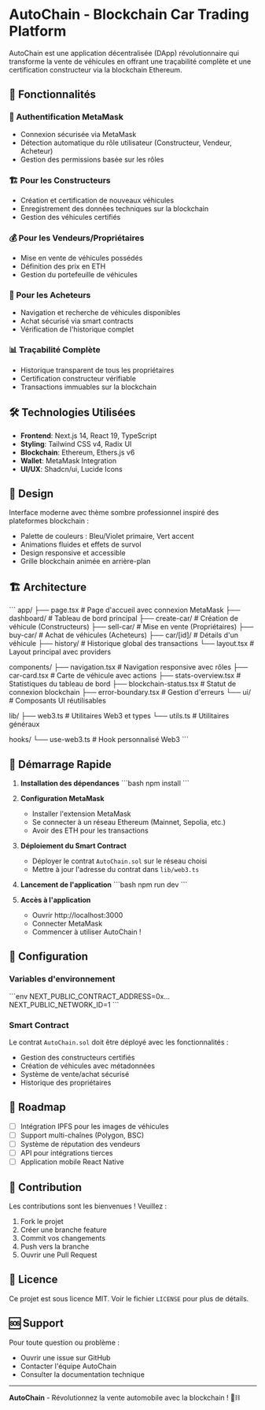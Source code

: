 # AutoChain - Blockchain Car Trading Platform

AutoChain est une application décentralisée (DApp) révolutionnaire qui transforme la vente de véhicules en offrant une traçabilité complète et une certification constructeur via la blockchain Ethereum.

## 🚀 Fonctionnalités

### 🔐 Authentification MetaMask
- Connexion sécurisée via MetaMask
- Détection automatique du rôle utilisateur (Constructeur, Vendeur, Acheteur)
- Gestion des permissions basée sur les rôles

### 🏗️ Pour les Constructeurs
- Création et certification de nouveaux véhicules
- Enregistrement des données techniques sur la blockchain
- Gestion des véhicules certifiés

### 💰 Pour les Vendeurs/Propriétaires
- Mise en vente de véhicules possédés
- Définition des prix en ETH
- Gestion du portefeuille de véhicules

### 🛒 Pour les Acheteurs
- Navigation et recherche de véhicules disponibles
- Achat sécurisé via smart contracts
- Vérification de l'historique complet

### 📊 Traçabilité Complète
- Historique transparent de tous les propriétaires
- Certification constructeur vérifiable
- Transactions immuables sur la blockchain

## 🛠️ Technologies Utilisées

- **Frontend**: Next.js 14, React 19, TypeScript
- **Styling**: Tailwind CSS v4, Radix UI
- **Blockchain**: Ethereum, Ethers.js v6
- **Wallet**: MetaMask Integration
- **UI/UX**: Shadcn/ui, Lucide Icons

## 🎨 Design

Interface moderne avec thème sombre professionnel inspiré des plateformes blockchain :
- Palette de couleurs : Bleu/Violet primaire, Vert accent
- Animations fluides et effets de survol
- Design responsive et accessible
- Grille blockchain animée en arrière-plan

## 🏗️ Architecture

\`\`\`
app/
├── page.tsx                 # Page d'accueil avec connexion MetaMask
├── dashboard/               # Tableau de bord principal
├── create-car/             # Création de véhicule (Constructeurs)
├── sell-car/               # Mise en vente (Propriétaires)
├── buy-car/                # Achat de véhicules (Acheteurs)
├── car/[id]/               # Détails d'un véhicule
├── history/                # Historique global des transactions
└── layout.tsx              # Layout principal avec providers

components/
├── navigation.tsx          # Navigation responsive avec rôles
├── car-card.tsx           # Carte de véhicule avec actions
├── stats-overview.tsx     # Statistiques du tableau de bord
├── blockchain-status.tsx  # Statut de connexion blockchain
├── error-boundary.tsx     # Gestion d'erreurs
└── ui/                    # Composants UI réutilisables

lib/
├── web3.ts               # Utilitaires Web3 et types
└── utils.ts              # Utilitaires généraux

hooks/
└── use-web3.ts           # Hook personnalisé Web3
\`\`\`

## 🚀 Démarrage Rapide

1. **Installation des dépendances**
   \`\`\`bash
   npm install
   \`\`\`

2. **Configuration MetaMask**
   - Installer l'extension MetaMask
   - Se connecter à un réseau Ethereum (Mainnet, Sepolia, etc.)
   - Avoir des ETH pour les transactions

3. **Déploiement du Smart Contract**
   - Déployer le contrat `AutoChain.sol` sur le réseau choisi
   - Mettre à jour l'adresse du contrat dans `lib/web3.ts`

4. **Lancement de l'application**
   \`\`\`bash
   npm run dev
   \`\`\`

5. **Accès à l'application**
   - Ouvrir http://localhost:3000
   - Connecter MetaMask
   - Commencer à utiliser AutoChain !

## 🔧 Configuration

### Variables d'environnement
\`\`\`env
NEXT_PUBLIC_CONTRACT_ADDRESS=0x...
NEXT_PUBLIC_NETWORK_ID=1
\`\`\`

### Smart Contract
Le contrat `AutoChain.sol` doit être déployé avec les fonctionnalités :
- Gestion des constructeurs certifiés
- Création de véhicules avec métadonnées
- Système de vente/achat sécurisé
- Historique des propriétaires

## 🎯 Roadmap

- [ ] Intégration IPFS pour les images de véhicules
- [ ] Support multi-chaînes (Polygon, BSC)
- [ ] Système de réputation des vendeurs
- [ ] API pour intégrations tierces
- [ ] Application mobile React Native

## 🤝 Contribution

Les contributions sont les bienvenues ! Veuillez :
1. Fork le projet
2. Créer une branche feature
3. Commit vos changements
4. Push vers la branche
5. Ouvrir une Pull Request

## 📄 Licence

Ce projet est sous licence MIT. Voir le fichier `LICENSE` pour plus de détails.

## 🆘 Support

Pour toute question ou problème :
- Ouvrir une issue sur GitHub
- Contacter l'équipe AutoChain
- Consulter la documentation technique

---

**AutoChain** - Révolutionnez la vente automobile avec la blockchain ! 🚗⛓️

